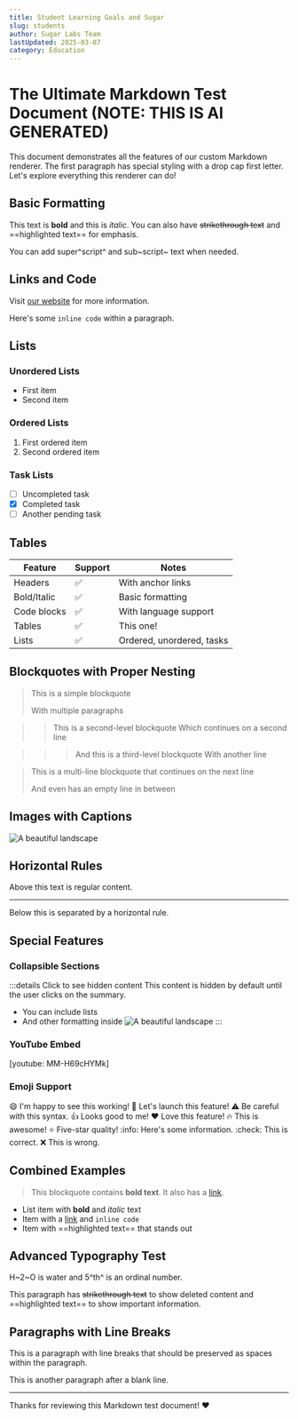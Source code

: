 ```yaml
---
title: Student Learning Goals and Sugar
slug: students
author: Sugar Labs Team
lastUpdated: 2025-03-07
category: Education
---
```


<!-- markdownlint-disable -->

# The Ultimate Markdown Test Document (NOTE: THIS IS AI GENERATED)

This document demonstrates all the features of our custom Markdown renderer. The first paragraph has special styling with a drop cap first letter. Let's explore everything this renderer can do!

## Basic Formatting

This text is **bold** and this is _italic_. You can also have ~~strikethrough text~~ and ==highlighted text== for emphasis.

You can add super^script^ and sub~script~ text when needed.

## Links and Code

Visit [our website](https://example.com) for more information.

Here's some `inline code` within a paragraph.

## Lists

### Unordered Lists

- First item
- Second item

### Ordered Lists

1. First ordered item
2. Second ordered item

### Task Lists

- [ ] Uncompleted task
- [x] Completed task
- [ ] Another pending task

## Tables

| Feature     | Support | Notes                     |
| ----------- | ------- | ------------------------- |
| Headers     | ✅      | With anchor links         |
| Bold/Italic | ✅      | Basic formatting          |
| Code blocks | ✅      | With language support     |
| Tables      | ✅      | This one!                 |
| Lists       | ✅      | Ordered, unordered, tasks |

## Blockquotes with Proper Nesting

> This is a simple blockquote
>
> With multiple paragraphs

>> This is a second-level blockquote
>> Which continues on a second line

>>> And this is a third-level blockquote
>>> With another line

> This is a multi-line blockquote
> that continues on the next line
>
> And even has an empty line in between

## Images with Captions

![A beautiful landscape](https://images.unsplash.com/photo-1506744038136-46273834b3fb?w=600 'Beautiful mountain landscape')

## Horizontal Rules

Above this text is regular content.

---

Below this is separated by a horizontal rule.

## Special Features

### Collapsible Sections

:::details Click to see hidden content
This content is hidden by default until the user clicks on the summary.

- You can include lists
- And other formatting inside
  ![A beautiful landscape](https://images.unsplash.com/photo-1506744038136-46273834b3fb?w=600)
  :::

### YouTube Embed

[youtube: MM-H69cHYMk]

### Emoji Support

:smile: I'm happy to see this working!
:rocket: Let's launch this feature!
:warning: Be careful with this syntax.
:thumbsup: Looks good to me!
:heart: Love this feature!
:fire: This is awesome!
:star: Five-star quality!
:info: Here's some information.
:check: This is correct.
:x: This is wrong.

## Combined Examples

> This blockquote contains **bold text**.
> It also has a [link](https://example.com).

- List item with **bold** and _italic_ text
- Item with a [link](https://example.com) and `inline code`
- Item with ==highlighted text== that stands out

## Advanced Typography Test

H~2~O is water and 5^th^ is an ordinal number.

This paragraph has ~~strikethrough text~~ to show deleted content and ==highlighted text== to show important information.

## Paragraphs with Line Breaks

This is a paragraph with
line breaks that should be
preserved as spaces within
the paragraph.

This is another paragraph
after a blank line.

---

Thanks for reviewing this Markdown test document! :heart:
